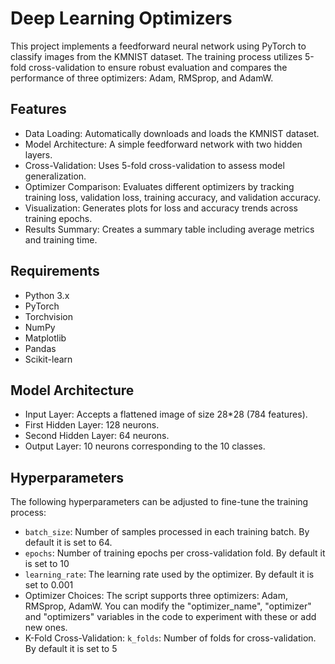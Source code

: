 # Deep Learning Optimizers

This project implements a feedforward neural network using PyTorch to classify images from the KMNIST dataset. The training process utilizes 5-fold cross-validation to ensure robust evaluation and compares the performance of three optimizers: Adam, RMSprop, and AdamW.

## Features

* Data Loading: Automatically downloads and loads the KMNIST dataset.
* Model Architecture: A simple feedforward network with two hidden layers.
* Cross-Validation: Uses 5-fold cross-validation to assess model generalization.
* Optimizer Comparison: Evaluates different optimizers by tracking training loss, validation loss, training accuracy, and validation accuracy.
* Visualization: Generates plots for loss and accuracy trends across training epochs.
* Results Summary: Creates a summary table including average metrics and training time.

## Requirements

* Python 3.x
* PyTorch
* Torchvision
* NumPy
* Matplotlib
* Pandas
* Scikit-learn

## Model Architecture

* Input Layer: Accepts a flattened image of size 28*28 (784 features).
* First Hidden Layer: 128 neurons.
* Second Hidden Layer: 64 neurons.
* Output Layer: 10 neurons corresponding to the 10 classes.

## Hyperparameters

The following hyperparameters can be adjusted to fine-tune the training process:

* `batch_size`: Number of samples processed in each training batch. By default it is set to 64.
* `epochs`: Number of training epochs per cross-validation fold. By default it is set to 10
* `learning_rate`: The learning rate used by the optimizer. By default it is set to 0.001
* Optimizer Choices: The script supports three optimizers: Adam, RMSprop, AdamW. You can modify the "optimizer_name", "optimizer" and "optimizers" variables in the code to experiment with these or add new ones.
* K-Fold Cross-Validation: `k_folds`: Number of folds for cross-validation. By default it is set to 5